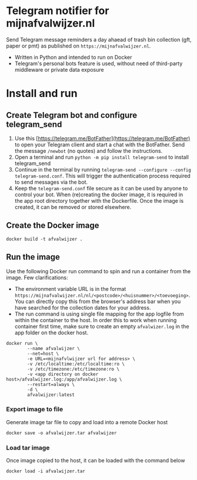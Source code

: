 # Telegram notifier for mijnafvalwijzer.nl
Send Telegram message reminders a day ahaead of trash bin collection (gft, paper or pmt) as published on `https://mijnafvalwijzer.nl`. 
* Written in Python and intended to run on Docker
* Telegram's personal bots feature is used, without need of third-party middleware or private data exposure


# Install and run
## Create Telegram bot and configure telegram_send
1. Use this [https://telegram.me/BotFather](https://telegram.me/BotFather) to open your Telegram client and start a chat with the BotFather. Send the message `/newbot` (no quotes) and follow the instructions.
2. Open a terminal and run `python -m pip install telegram-send` to install telegram_send
3. Continue in the terminal by running `telegram-send --configure --config telegram-send.conf`. This will trigger the authentication process required to send messages via the bot. 
4. Keep the `telegram-send.conf` file secure as it can be used by anyone to control your bot. When (re)creating the docker image, it is required in the app root directory together with the Dockerfile. Once the image is created, it can be removed or stored elsewhere.


## Create the Docker image
```console
docker build -t afvalwijzer .
```

## Run the image
Use the following Docker run command to spin and run a container from the image. 
Few clarifications:
* The environment variable URL is in the format `https://mijnafvalwijzer.nl/nl/<postcode>/<huisnummer>/<toevoeging>`. You can directly copy this from the browser's address bar when you have searched for the collection dates for your address.
* The run command is using single file mapping for the app logfile from within the container to the host. In order this to work when running container first time, make sure to create an empty `afvalwizer.log` in the app folder on the docker host.

```console
docker run \
        --name afvalwijzer \
        --net=host \
        -e URL=<mijnafvlwijzer url for address> \
        -v /etc/localtime:/etc/localtime:ro \
        -v /etc/timezone:/etc/timezone:ro \
        -v <app directory on docker host>/afvalwijzer.log:/app/afvalwijzer.log \
        --restart=always \
        -d \
        afvalwijzer:latest
```

### Export image to file
Generate image tar file to copy and load into a remote Docker host
```console
docker save -o afvalwijzer.tar afvalwijzer
```

### Load tar image
Once image copied to the host, it can be loaded with the command below
```console
docker load -i afvalwijzer.tar
```
